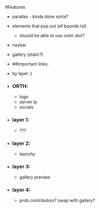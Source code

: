 #Features

- parallax  - kinda done sorta?
- elements that pop out (of bounds lol)
  - should be able to use color alot?
- navbar 
- gallery (static?)

- ##important links:
- by layer :)

- ### ORTH:
  - logo
  - server ip
  - socials
- ### layer 1:
  - ???
- ### layer 2:
  - launchy
- ### layer 3:
    - gallery preview
- ### layer 4:
  - prob contributors? swap with gallery?
